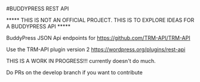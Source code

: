 #BUDDYPRESS REST API

***** THIS IS NOT AN OFFICIAL PROJECT. THIS IS TO EXPLORE IDEAS FOR A BUDDYPRESS API *****

BuddyPress JSON Api endpoints for https://github.com/TRM-API/TRM-API

Use the TRM-API plugin version 2 https://wordpress.org/plugins/rest-api

THIS IS A WORK IN PROGRESS!!! currently doesn't do much.

Do PRs on the develop branch if you want to contribute
